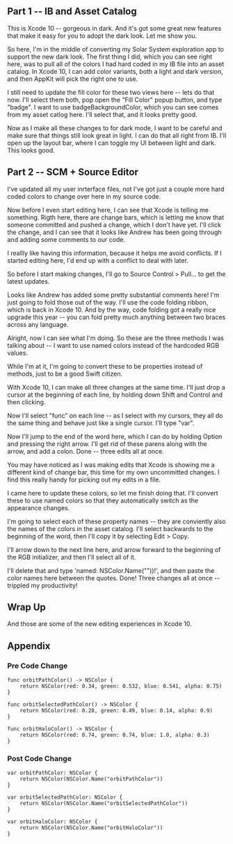 ## Part 1 -- IB and Asset Catalog

This is Xcode 10 -- gorgeous in dark. And it's got some great new features that make it easy for you to adopt the dark look. Let me show you.

So here, I'm in the middle of converting my Solar System exploration app to support the new dark look. The first thing I did, which you can see right here, was to pull all of the colors I had hard coded in my IB file into an asset catalog. In Xcode 10, I can add color variants, both a light and dark version, and then AppKit will pick the right one to use.

I still need to update the fill color for these two views here -- lets do that now. I'll select them both, pop open the "Fill Color" popup button, and type "badge". I want to use badgeBackgroundColor, which you can see comes from my asset catlog here. I'll select that, and it looks pretty good.

Now as I make all these changes to for dark mode, I want to be careful and make sure that things still look great in light. I can do that all right from IB. I'll open up the layout bar, where I can toggle my UI between light and dark. This looks good.

## Part 2 -- SCM + Source Editor

I've updated all my user inrterface files, not I've got just a couple more hard coded colors to change over here in my source code.

Now before I even start editing here, I can see that Xcode is telling me something. Rigth here, there are change bars, which is letting me know that someone committed and pushed a change, which I don't have yet. I'll click the change, and I can see that it looks like Andrew has been going through and adding some comments to our code.

I reallly like having this information, because it helps me avoid conflicts. If I started editing here, I'd end up with a conflict to deal with later.

So before I start making changes, I'll go to Source Control > Pull… to get the latest updates.

Looks like Andrew has added some pretty substantial comments here! I'm just going to fold those out of the way. I'll use the code folding ribbon, which is back in Xcode 10. And by the way, code folding got a really nice upgrade this year -- you can fold pretty much anything between two braces across any language.

Alright, now I can see what I'm doing. So these are the three methods I was talking about -- I want to use named colors instead of the hardcoded RGB values.

While I'm at it, I'm going to convert these to be properties instead of methods, just to be a good Swift citizen.

With Xcode 10, I can make all three changes at the same time. I'll just drop a cursor at the beginning of each line, by holding down Shift and Control and then clicking.

Now I'll select "func" on each line -- as I select with my cursors, they all do the same thing and behave just like a single cursor. I'll type "var".

Now I'll jump to the end of the word here, which I can do by holding Option and pressing the right arrow. I'll get rid of these parens along with the arrow, and add a colon. Done -- three edits all at once.

You may have noticed as I was making edits that Xcode is showing me a different kind of change bar, this time for my own uncommitted changes. I find this really handy for picking out my edits in a file.

I came here to update these colors, so let me finish doing that. I'll convert these to use named colors so that they automatically switch as the appearance changes.

I'm going to select each of these property names -- they are conviently also the names of the colors in the asset catalog. I'll select backwards to the beginning of the word, then I'll copy it by selecting Edit > Copy.

I'll arrow down to the next line here, and arrow forward to the beginning of the RGB initializer, and then I'll select all of it.

I'll delete that and type 'named: NSColor.Name(""))!', and then paste the color names here between the quotes. Done! Three changes all at once -- trippled my productivity!

## Wrap Up
And those are some of the new editing experiences in Xcode 10.

## Appendix

### Pre Code Change

    func orbitPathColor() -> NSColor {
        return NSColor(red: 0.34, green: 0.532, blue: 0.541, alpha: 0.75)
    }

    func orbitSelectedPathColor() -> NSColor {
        return NSColor(red: 0.28, green: 0.49, blue: 0.14, alpha: 0.9)
    }

    func orbitHaloColor() -> NSColor {
        return NSColor(red: 0.74, green: 0.74, blue: 1.0, alpha: 0.3)
    }

### Post Code Change

    var orbitPathColor: NSColor {
        return NSColor(NSColor.Name("orbitPathColor"))
    }
    
    var orbitSelectedPathColor: NSColor {
        return NSColor(NSColor.Name("orbitSelectedPathColor"))
    }
    
    var orbitHaloColor: NSColor {
        return NSColor(NSColor.Name("orbitHaloColor"))
    }
